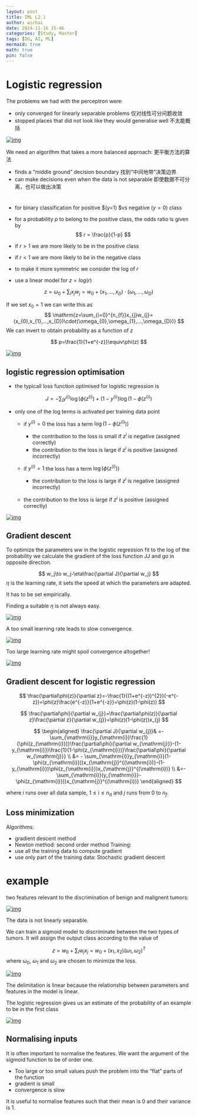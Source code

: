 ```yaml
---
layout: post
title: IML L2.1
author: wichai
date: 2024-11-16 15:46 
categories: [Study, Master]
tags: [DU, AI, ML]
mermaid: true
math: true
pin: false
---
```


# Logistic regression

The problems we had with the perceptron were:

- only converged for linearly separable problems 仅对线性可分问题收敛
- stopped places that did not look like they would generalise well 不太能概括

[![img](https://miscada-ml-2324.notes.dmaitre.phyip3.dur.ac.uk/assets/lecture-2-logistic-regression/logistic-regression_files/perc_final.png)](https://miscada-ml-2324.notes.dmaitre.phyip3.dur.ac.uk/assets/lecture-2-logistic-regression/logistic-regression_files/perc_final.png)

We need an algorithm that takes a more balanced approach: 更平衡方法的算法

- finds a “middle ground” decision boundary 找到“中间地带”决策边界
- can make decisions even when the data is not separable
  即使数据不可分离，也可以做出决策

# 

- for binary classification for positive $(y=1) $vs negative $(y=0)$ class

- for a probability $p$ to belong to the positive class, the odds ratio is given by
  $$
  r = \frac{p}{1-p}
  $$

- if $r>1$ we are more likely to be in the positive class

- if $r<1$ we are more likely to be in the negative class

- to make it more symmetric we consider the log of $r$

- use a linear model for $z = log(r)$

$$
z=\omega_{0}+\sum_{i}x_{j}w_{j}=w_{0}+(x_{1},...,x_{D})\cdot(\omega_{1},...,\omega_{D})
$$

If we set $x_0=1$ we can write this as
$$
\mathrm{z=\sum_{i=0}^{n_{f}}x_{j}w_{j}=(x_{0},x_{1},...,x_{D})\cdot(\omega_{0},\omega_{1},...,\omega_{D})}
$$
We can invert to obtain probability as a function of $z$

$$
p=\frac{1}{1+e^{-z}}\equiv\phi(z)
$$


[![img](https://miscada-ml-2324.notes.dmaitre.phyip3.dur.ac.uk/assets/lecture-2-logistic-regression/logistic-regression_files/sigmoid.png)](https://miscada-ml-2324.notes.dmaitre.phyip3.dur.ac.uk/assets/lecture-2-logistic-regression/logistic-regression_files/sigmoid.png)

## logistic regression optimisation

- the typicall loss function optimised for logistic regression is

$$
J=-\sum_{\mathrm{i}}y^{(\mathrm{i})}\log(\phi(z^{(\mathrm{i})})+(1-y^{(\mathrm{i})})\log(1-\phi(z^{(\mathrm{i})})
$$



- only one of the log terms is activated per training data point

  - if $y^{(i)}=0$ the loss has a term $\log(1-\phi(z^{(\mathrm{i})}))$

    - the contribution to the loss is small if $z^{i}$ is negative (assigned correctly)
    - the contribution to the loss is large if $z^{i}$ is positive (assigned incorrectly)
    
  - if $y^{(i)}=1$ the loss has a term $\log(\phi(z^{(\mathrm{i})}))$
  
    - the contribution to the loss is large if $z^{i}$ is negative (assigned incorrectly)
  - the contribution to the loss is large if $z^{i}$ is positive (assigned correctly)

[![img](https://miscada-ml-2324.notes.dmaitre.phyip3.dur.ac.uk/assets/lecture-2-logistic-regression/logistic-regression_files/irisRegions.png)](https://miscada-ml-2324.notes.dmaitre.phyip3.dur.ac.uk/assets/lecture-2-logistic-regression/logistic-regression_files/irisRegions.png)

## Gradient descent

To optimize the parameters ww in the logistic regression fit to the log of the probability we calculate the gradient of the loss function JJ and go in opposite direction.

$$
w_j\to w_j-\eta\frac{\partial J}{\partial w_j}
$$
$\eta$ is the learning rate, it sets the speed at which the parameters are adapted.

It has to be set empirically.

Finding a suitable $\eta$ is not always easy.

[![img](https://miscada-ml-2324.notes.dmaitre.phyip3.dur.ac.uk/assets/lecture-2-logistic-regression/logistic-regression_files/etaRight.png)](https://miscada-ml-2324.notes.dmaitre.phyip3.dur.ac.uk/assets/lecture-2-logistic-regression/logistic-regression_files/etaRight.png)

A too small learning rate leads to slow convergence.

[![img](https://miscada-ml-2324.notes.dmaitre.phyip3.dur.ac.uk/assets/lecture-2-logistic-regression/logistic-regression_files/etaTooSmall.png)](https://miscada-ml-2324.notes.dmaitre.phyip3.dur.ac.uk/assets/lecture-2-logistic-regression/logistic-regression_files/etaTooSmall.png)

Too large learning rate might spoil convergence altogether!

[<img src="https://miscada-ml-2324.notes.dmaitre.phyip3.dur.ac.uk/assets/lecture-2-logistic-regression/logistic-regression_files/etaTooLarge.png" alt="img" />](https://miscada-ml-2324.notes.dmaitre.phyip3.dur.ac.uk/assets/lecture-2-logistic-regression/logistic-regression_files/etaTooLarge.png)

## Gradient descent for logistic regression

$$
\frac{\partial\phi(z)}{\partial z}=-\frac{1}{(1+e^{-z})^{2}}(-e^{-z})=\phi(z)\frac{e^{-z}}{1+e^{-z}}=\phi(z)(1-\phi(z))
$$

$$
\frac{\partial\phi}{\partial w_{j}}=\frac{\partial\phi(z)}{\partial z}\frac{\partial z}{\partial w_{j}}=\phi(z)(1-\phi(z))x_{j}
$$

$$
\begin{aligned}
\frac{\partial J}{\partial w_{j}}& =-\sum_{\mathrm{i}}y_{\mathrm{i}}\frac{1}{\phi(z_{\mathrm{i}})}\frac{\partial\phi}{\partial w_{\mathrm{j}}}-(1-y_{\mathrm{i}})\frac{1}{1-\phi(z_{\mathrm{i}})}\frac{\partial\phi}{\partial w_{\mathrm{j}}} \\
&= - \sum_{\mathrm{i}}y_{\mathrm{i}}(1-\phi(z_{\mathrm{i}}))x_{\mathrm{j}}^{(\mathrm{i})}-(1-y_{\mathrm{i}})\phi(z_{\mathrm{i}})x_{\mathrm{j}}^{(\mathrm{i})} \\
&=-\sum_{\mathrm{i}}(y_{\mathrm{i}}-\phi(z_{\mathrm{i}}))x_{\mathrm{j}}^{(\mathrm{i})}
\end{aligned}
$$

where $i$ runs over all data sample, $1\leq\mathrm{i}\leq n_{\mathrm{d}}$ and $j$ runs from 0 to $n_f$.

## Loss minimization

Algorithms:

- gradient descent method
- Newton method: second order method Training:
- use all the training data to compute gradient
- use only part of the training data: Stochastic gradient descent

# example

two features relevant to the discrimination of benign and malignent tumors:

[![img](https://miscada-ml-2324.notes.dmaitre.phyip3.dur.ac.uk/assets/lecture-2-logistic-regression/logistic-regression_files/cancer.png)](https://miscada-ml-2324.notes.dmaitre.phyip3.dur.ac.uk/assets/lecture-2-logistic-regression/logistic-regression_files/cancer.png)

The data is not linearly separable.

We can train a sigmoid model to discriminate between the two types of tumors. It will assign the output class according to the value of

$$
z=w_{0}+\sum_{i}w_{j}x_{j}=w_{0}+(x_{1},x_{2})(\omega_{1},\omega_{2})^{T}
$$
where $\omega_0$, $\omega_1$ and $\omega_2$ are chosen to minimize the loss.

[![img](https://miscada-ml-2324.notes.dmaitre.phyip3.dur.ac.uk/assets/lecture-2-logistic-regression/logistic-regression_files/cancerRegions.png)](https://miscada-ml-2324.notes.dmaitre.phyip3.dur.ac.uk/assets/lecture-2-logistic-regression/logistic-regression_files/cancerRegions.png)

The delimitation is linear because the relationship between parameters and features in the model is linear.

The logistic regression gives us an estimate of the probability of an example to be in the first class

[![img](https://miscada-ml-2324.notes.dmaitre.phyip3.dur.ac.uk/assets/lecture-2-logistic-regression/logistic-regression_files/probabilitymap.png)](https://miscada-ml-2324.notes.dmaitre.phyip3.dur.ac.uk/assets/lecture-2-logistic-regression/logistic-regression_files/probabilitymap.png)

## Normalising inputs

It is often important to normalise the features. We want the argument of the sigmoid function to be of order one.

- Too large or too small values push the problem into the “flat” parts of the function
- gradient is small
- convergence is slow

It is useful to normalise features such that their mean is 0 and their variance is 1.
